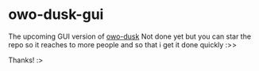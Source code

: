# owo-dusk-gui
The upcoming GUI version of [owo-dusk](https://github.com/echoquill/owo-dusk)
Not done yet but you can star the repo so it reaches to more people and so that i get it done quickly :>>

Thanks! :>

